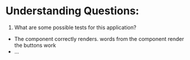 # Understanding Questions:
1. What are some possible tests for this application?
* The component correctly renders.
words from the component render
the buttons work
* ...